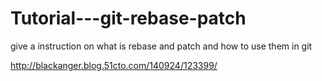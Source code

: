 # Tutorial---git-rebase-patch
give a instruction on what is rebase and patch and how to use them in git

http://blackanger.blog.51cto.com/140924/123399/
